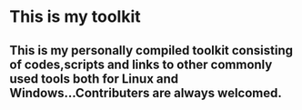 # This is my toolkit

## This is my personally compiled toolkit consisting of codes,scripts and links to other commonly used tools both for Linux and Windows...Contributers are always welcomed.
